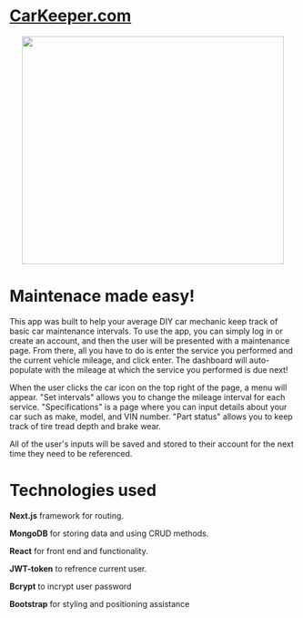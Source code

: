 # [CarKeeper.com](https://car-keeper-2-0.vercel.app/Home)

<p align="center">
  <img width="460" height="400" src="https://user-images.githubusercontent.com/103873915/233766869-b47f7f87-9b6d-4bb3-988a-129ee281442f.png">
</p>

# Maintenace made easy!

This app was built to help your average DIY car mechanic keep track of basic car maintenance intervals. To use the app, you can simply log in or create an account, and then the user will be presented with a maintenance page. From there, all you have to do is enter the service you performed and the current vehicle mileage, and click enter. The dashboard will auto-populate with the mileage at which the service you performed is due next!

When the user clicks the car icon on the top right of the page, a menu will appear. "Set intervals" allows you to change the mileage interval for each service. "Specifications" is a page where you can input details about your car such as make, model, and VIN number. "Part status" allows you to keep track of tire tread depth and brake wear.

All of the user's inputs will be saved and stored to their account for the next time they need to be referenced.

# **Technologies used**

**Next.js** framework for routing.
<br>

**MongoDB** for storing data and using CRUD methods.
<br>

**React** for front end and functionality.
<br>

**JWT-token** to refrence current user.
<br>

**Bcrypt** to incrypt user password
<br>

**Bootstrap** for styling and positioning assistance
